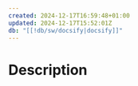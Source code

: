 ```yaml
---
created: 2024-12-17T16:59:48+01:00
updated: 2024-12-17T15:52:01Z
db: "[[!db/sw/docsify|docsify]]"
---
```

# Description
